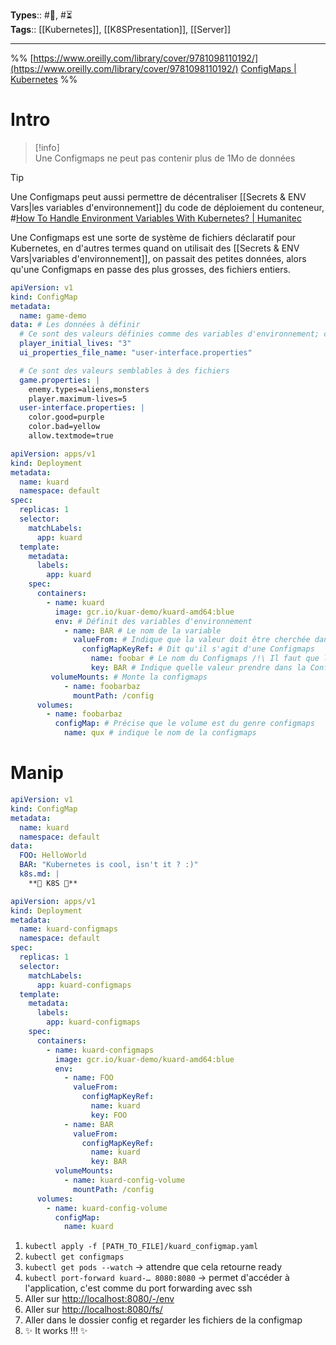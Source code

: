**Types**:: #🌲, #⏳  
**Tags**:: [[Kubernetes]], [[K8SPresentation]], [[Server]]

---

%%
[https://www.oreilly.com/library/cover/9781098110192/](https://www.oreilly.com/library/cover/9781098110192/)
[ConfigMaps | Kubernetes](https://kubernetes.io/docs/concepts/configuration/configmap/)
%%

# Intro

> [!info]  
> Une Configmaps ne peut pas contenir plus de 1Mo de données

> [!tip]  
> Une Configmaps peut aussi permettre de décentraliser [[Secrets & ENV Vars|les variables d'environnement]] du code de déploiement du conteneur, \#[How To Handle Environment Variables With Kubernetes? | Humanitec](https://humanitec.com/blog/handling-environment-variables-with-kubernetes)

Une Configmaps est une sorte de système de fichiers déclaratif pour Kubernetes, en d'autres termes quand on utilisait des [[Secrets & ENV Vars|variables d'environnement]], on passait des petites données, alors qu'une Configmaps en passe des plus grosses, des fichiers entiers.

```yaml
apiVersion: v1
kind: ConfigMap
metadata:
  name: game-demo
data: # Les données à définir
  # Ce sont des valeurs définies comme des variables d'environnement; chaque clé fait référence à une valeur simple
  player_initial_lives: "3"
  ui_properties_file_name: "user-interface.properties"

  # Ce sont des valeurs semblables à des fichiers
  game.properties: |
    enemy.types=aliens,monsters
    player.maximum-lives=5
  user-interface.properties: |
    color.good=purple
    color.bad=yellow
    allow.textmode=true
```

```yaml
apiVersion: apps/v1
kind: Deployment
metadata:
  name: kuard
  namespace: default
spec:
  replicas: 1
  selector:
    matchLabels:
      app: kuard
  template:
    metadata:
      labels:
        app: kuard
    spec:
      containers:
        - name: kuard
          image: gcr.io/kuar-demo/kuard-amd64:blue
		  env: # Définit des variables d'environnement
		    - name: BAR # Le nom de la variable
		      valueFrom: # Indique que la valeur doit être cherchée dans un autre fichier
                configMapKeyRef: # Dit qu'il s'agit d'une Configmaps
                  name: foobar # Le nom du Configmaps /!\ Il faut que le Configmaps soit dans le même namespace que celui du deployment /!\
                  key: BAR # Indique quelle valeur prendre dans la Configmaps
		 volumeMounts: # Monte la configmaps
		    - name: foobarbaz
		      mountPath: /config
	  volumes:
	    - name: foobarbaz
	      configMap: # Précise que le volume est du genre configmaps
	        name: qux # indique le nom de la configmaps
```

# Manip

```yaml
apiVersion: v1
kind: ConfigMap
metadata:
  name: kuard
  namespace: default
data:
  FOO: HelloWorld
  BAR: "Kubernetes is cool, isn't it ? :)"
  k8s.md: |
    **💙 K8S 💙**
```

```yaml
apiVersion: apps/v1
kind: Deployment
metadata:
  name: kuard-configmaps
  namespace: default
spec:
  replicas: 1
  selector:
    matchLabels:
      app: kuard-configmaps
  template:
    metadata:
      labels:
        app: kuard-configmaps
    spec:
      containers:
        - name: kuard-configmaps
          image: gcr.io/kuar-demo/kuard-amd64:blue
		  env:
		    - name: FOO
		      valueFrom:
			    configMapKeyRef:
			      name: kuard
			      key: FOO
		    - name: BAR
		      valueFrom:
			    configMapKeyRef:
			      name: kuard
			      key: BAR
	      volumeMounts:
		    - name: kuard-config-volume
		      mountPath: /config
	  volumes:
	    - name: kuard-config-volume
	      configMap:
	        name: kuard
```

1. `kubectl apply -f [PATH_TO_FILE]/kuard_configmap.yaml`
2. `kubectl get configmaps`
3. `kubectl get pods --watch` -> attendre que cela retourne ready
4. `kubectl port-forward kuard-… 8080:8080` -> permet d'accéder à l'application, c'est comme du port forwarding avec ssh
5. Aller sur [http://localhost:8080/-/env](http://localhost:8080/-/env)
6. Aller sur [http://localhost:8080/fs/](http://localhost:8080/fs/)
7. Aller dans le dossier config et regarder les fichiers de la configmap
8. ✨ It works !!! ✨

